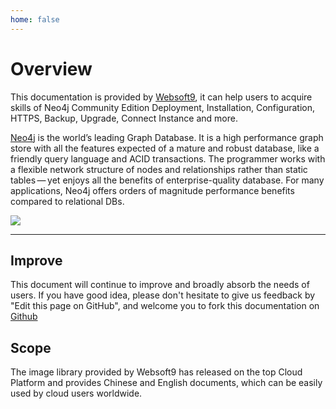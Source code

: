 ```yaml
---
home: false
---
```


# Overview

This documentation is provided by [Websoft9](https://www.websoft9.com/), it can help users to acquire skills of Neo4j Community Edition Deployment, Installation, Configuration, HTTPS, Backup, Upgrade, Connect Instance and more.

[Neo4j](https://neo4j.com/) is the world’s leading Graph Database. It is a high performance graph store with all the features expected of a mature and robust database, like a friendly query language and ACID transactions. The programmer works with a flexible network structure of nodes and relationships rather than static tables — yet enjoys all the benefits of enterprise-quality database. For many applications, Neo4j offers orders of magnitude performance benefits compared to relational DBs.

![](https://libs.websoft9.com/Websoft9/DocsPicture/en/neo4j/neo4j-console-websoft9.png)

---

## Improve

This document will continue to improve and broadly absorb the needs of users. If you have good idea, please don't hesitate to give us feedback by "Edit this page on GitHub", and welcome you to fork this documentation on [Github](https://github.com/Websoft9/ansible-neo4j)

## Scope

The image library provided by Websoft9 has released on the top Cloud Platform and provides Chinese and English documents, which can be easily used by cloud users worldwide.
